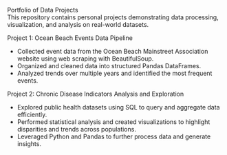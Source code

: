 Portfolio of Data Projects  
This repository contains personal projects demonstrating data processing, visualization, and analysis on real-world datasets.

Project 1: Ocean Beach Events Data Pipeline
* Collected event data from the Ocean Beach Mainstreet Association website using web scraping with BeautifulSoup.
* Organized and cleaned data into structured Pandas DataFrames.
* Analyzed trends over multiple years and identified the most frequent events.

Project 2: Chronic Disease Indicators Analysis and Exploration
* Explored public health datasets using SQL to query and aggregate data efficiently.
* Performed statistical analysis and created visualizations to highlight disparities and trends across populations.
* Leveraged Python and Pandas to further process data and generate insights.
